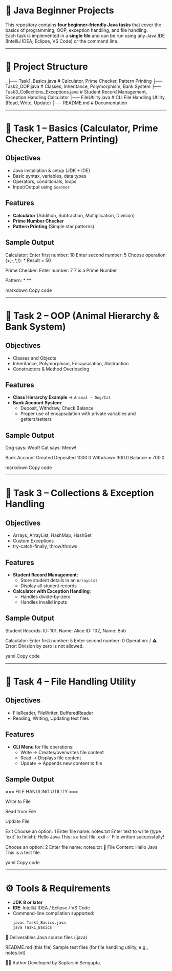 # 🚀 Java Beginner Projects

This repository contains **four beginner-friendly Java tasks** that cover the basics of programming, OOP, exception handling, and file handling.  
Each task is implemented in a **single file** and can be run using any Java IDE (IntelliJ IDEA, Eclipse, VS Code) or the command line.

---

# 📂 Project Structure

.
├── Task1_Basics.java # Calculator, Prime Checker, Pattern Printing
├── Task2_OOP.java # Classes, Inheritance, Polymorphism, Bank System
├── Task3_Collections_Exceptions.java # Student Record Management, Exception Handling Calculator
├── FileUtility.java # CLI File Handling Utility (Read, Write, Update)
├── README.md # Documentation

---

# 📝 Task 1 – Basics (Calculator, Prime Checker, Pattern Printing)

## Objectives
- Java installation & setup (JDK + IDE)  
- Basic syntax, variables, data types  
- Operators, conditionals, loops  
- Input/Output using `Scanner`  

## Features
- **Calculator** (Addition, Subtraction, Multiplication, Division)  
- **Prime Number Checker**  
- **Pattern Printing** (Simple star patterns)  

## Sample Output
Calculator:
Enter first number: 10
Enter second number: 5
Choose operation (+,-,*,/): *
Result = 50

Prime Checker:
Enter number: 7
7 is a Prime Number

Pattern:
*
**

markdown
Copy code

---

# 📝 Task 2 – OOP (Animal Hierarchy & Bank System)

## Objectives
- Classes and Objects  
- Inheritance, Polymorphism, Encapsulation, Abstraction  
- Constructors & Method Overloading  

## Features
- **Class Hierarchy Example** → `Animal → Dog/Cat`  
- **Bank Account System**:
  - Deposit, Withdraw, Check Balance  
  - Proper use of encapsulation with private variables and getters/setters  

## Sample Output
Dog says: Woof!
Cat says: Meow!

Bank Account Created
Deposited 1000.0
Withdrawn 300.0
Balance = 700.0

markdown
Copy code

---

# 📝 Task 3 – Collections & Exception Handling

## Objectives
- Arrays, ArrayList, HashMap, HashSet  
- Custom Exceptions  
- try-catch-finally, throw/throws  

## Features
- **Student Record Management**:
  - Store student details in an `ArrayList`  
  - Display all student records  
- **Calculator with Exception Handling**:
  - Handles divide-by-zero  
  - Handles invalid inputs  

## Sample Output
Student Records:
ID: 101, Name: Alice
ID: 102, Name: Bob

Calculator:
Enter first number: 5
Enter second number: 0
Operation: /
⚠ Error: Division by zero is not allowed.

yaml
Copy code

---

# 📝 Task 4 – File Handling Utility

## Objectives
- FileReader, FileWriter, BufferedReader  
- Reading, Writing, Updating text files  

## Features
- **CLI Menu** for file operations:
  - Write → Creates/overwrites file content  
  - Read → Displays file content  
  - Update → Appends new content to file  

## Sample Output
=== FILE HANDLING UTILITY ===

Write to File

Read from File

Update File

Exit
Choose an option: 1
Enter file name: notes.txt
Enter text to write (type 'exit' to finish):
Hello Java
This is a test file.
exit
✅ File written successfully!

Choose an option: 2
Enter file name: notes.txt
📖 File Content:
Hello Java
This is a test file.

yaml
Copy code

---

# ⚙️ Tools & Requirements
- **JDK 8 or later**  
- **IDE**: IntelliJ IDEA / Eclipse / VS Code  
- Command-line compilation supported:
  ```bash
  javac Task1_Basics.java
  java Task1_Basics
📌 Deliverables
Java source files (.java)

README.md (this file)
Sample test files (for file handling utility, e.g., notes.txt)

👨‍💻 Author
Developed by Saptarshi Sengupta.
